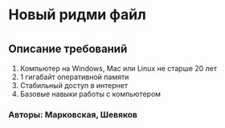 # Новый ридми файл
#
## Описание требований
1. Компьютер на Windows, Mac или Linux не старше 20 лет
2. 1 гигабайт оперативной памяти
3. Стабильный доступ в интернет
4. Базовые навыки работы с компьютером
### Авторы: Марковская, Шевяков
